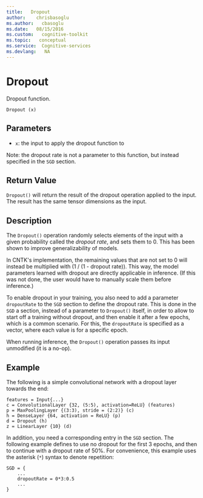 ```yaml
---
title:   Dropout 
author:    chrisbasoglu
ms.author:   cbasoglu
ms.date:   08/15/2016
ms.custom:   cognitive-toolkit
ms.topic:   conceptual
ms.service:  Cognitive-services
ms.devlang:   NA
---
```


# Dropout 

Dropout function.

    Dropout (x)

## Parameters

* `x`: the input to apply the dropout function to

Note: the dropout rate is not a parameter to this function, but instead specified in the `SGD` section.

## Return Value

`Dropout()` will return the result of the dropout operation applied to the input.
The result has the same tensor dimensions as the input.

## Description

The `Dropout()` operation randomly selects elements of the input with a given probability called the *dropout rate*,
and sets them to 0.
This has been shown to improve generalizability of models.

In CNTK's implementation,
the remaining values that are not set to 0 will instead be multiplied with (1 / (1 - dropout rate)).
This way, the model parameters learned with dropout are directly applicable in inference.
(If this was not done, the user would have to manually scale them before inference.)

To enable dropout in your training, you also
need to add a parameter `dropoutRate` to the `SGD` section to define the dropout rate.
This is done in the `SGD` a section, instead of a parameter to `Dropout()` itself,
in order to allow to start off a training without dropout, and then enable it after a few epochs,
which is a common scenario.
For this, the `dropoutRate` is specified as a vector, where each
value is for a specific epoch.

When running inference, the `Dropout()` operation passes its input unmodified (it is a no-op).

## Example

The following is a simple convolutional network with a dropout layer towards the end:

    features = Input{...}
    c = ConvolutionalLayer {32, (5:5), activation=ReLU} (features)
    p = MaxPoolingLayer {(3:3), stride = (2:2)} (c)
    h = DenseLayer {64, activation = ReLU} (p)
    d = Dropout (h)
    z = LinearLayer {10} (d)

In addition, you need a corresponding entry in the `SGD` section.
The following example defines to use no dropout for the first 3 epochs,
and then to continue with a dropout rate of 50%.
For convenience, this example uses the asterisk (`*`) syntax to denote repetition:

    SGD = {
        ...
        dropoutRate = 0*3:0.5
        ...
    }
